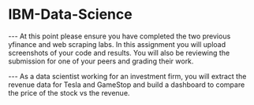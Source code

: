 # IBM-Data-Science
--- At this point please ensure you have completed the two previous yfinance and web scraping labs. In this assignment you will upload screenshots of your code and results. You will also be reviewing the submission for one of your peers and grading their work.

--- As a data scientist working for an investment firm, you will extract the revenue data for Tesla and GameStop and build a dashboard to compare the price of the stock vs the revenue. 


